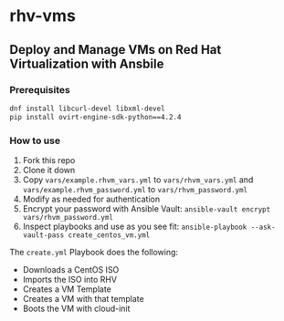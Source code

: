 # rhv-vms

## Deploy and Manage VMs on Red Hat Virtualization with Ansbile

### Prerequisites

```bash
dnf install libcurl-devel libxml-devel
pip install ovirt-engine-sdk-python==4.2.4
```

### How to use

1. Fork this repo
2. Clone it down
3. Copy `vars/example.rhvm_vars.yml` to `vars/rhvm_vars.yml` and `vars/example.rhvm_password.yml` to `vars/rhvm_password.yml`
4. Modify as needed for authentication
5. Encrypt your password with Ansible Vault: `ansible-vault encrypt vars/rhvm_password.yml`
6. Inspect playbooks and use as you see fit: `ansible-playbook --ask-vault-pass create_centos_vm.yml`

The `create.yml` Playbook does the following:

- Downloads a CentOS ISO
- Imports the ISO into RHV
- Creates a VM Template
- Creates a VM with that template
- Boots the VM with cloud-init